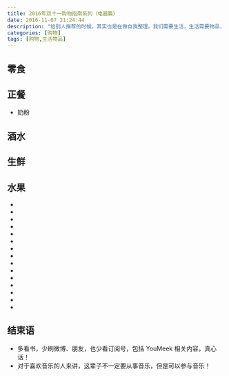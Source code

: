 ```yaml
---
title: 2016年双十一购物指南系列（电器篇）
date: 2016-11-07 21:24:44
description: "给别人推荐的时候，其实也是在做自我整理。我们需要生活，生活需要物品，仅此而已！"
categories: [购物]
tags: [购物,生活物品]
---
```



<!-- more -->


## 零食


## 正餐

- 奶粉


## 酒水


## 生鲜

## 水果




- []()
- []()
- []()
- []()
- []()
- []()
- []()
- []()
- []()
- []()
- []()
- []()
- []()
- []()
- []()


## 结束语

- 多看书，少刷微博、朋友，也少看订阅号，包括 YouMeek 相关内容，真心话！
- 对于喜欢音乐的人来讲，这辈子不一定要从事音乐，但是可以参与音乐！